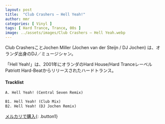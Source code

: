 ```yaml
---
layout: post
title:  "Club Crashers – Hell Yeah!"
author: mmr
categories: [ Vinyl ]
tags: [ Hard Trance, Trance, 00s ]
image: ../assets/images/Club Crashers – Hell Yeah.webp
---
```


Club CrashersことJochen Miller (Jochen van der Steijn / DJ Jochen) は、オランダ出身のDJ／ミュージシャン。

「Hell Yeah!」は、2001年にオランダのHard House/Hard TranceレーベルPatriott Hard-Beatからリリースされたハードトランス。

#### Tracklist
```md
A. Hell Yeah! (Central Seven Remix)

B1. Hell Yeah! (Club Mix)
B2. Hell Yeah! (DJ Jochen Remix)
```

[メルカリで購入](https://jp.mercari.com/item/m38864975401?afid=6142608987){: .button1}
